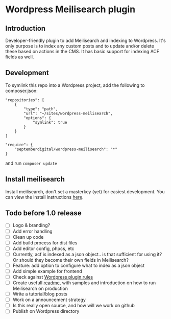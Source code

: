 # Wordpress Meilisearch plugin

## Introduction

Developer-friendly plugin to add Meilisearch and indexing to Wordpress. It's only purpose is to index any custom posts and to update and/or delete these based on actions in the CMS. It has basic support for indexing ACF fields as well.

## Development
To symlink this repo into a Wordpress project, add the following to composer.json:

```
"repositories": [
    {
        "type": "path",
        "url": "~/sites/wordpress-meilisearch",
        "options": {
            "symlink": true
        }
    }
]
```

```
"require": {
    "septemberdigital/wordpress-meilisearch": "*"
}
```

and run `composer update`

## Install meilisearch
Install meilisearch, don't set a masterkey (yet) for easiest development.
You can view the install instructions [here](https://github.com/meilisearch/MeiliSearch).

## Todo before 1.0 release

- [ ] Logo & branding?
- [ ] Add error handling
- [ ] Clean up code
- [ ] Add build process for dist files
- [ ] Add editor config, phpcs, etc
- [ ] Currently, acf is indexed as a json object.. is that sufficient for using it? Or should they become their own fields in Meilisearch?
- [ ] Feature: add option to configure what to index as a json object
- [ ] Add simple example for frontend
- [ ] Check against [Wordpress plugin rules](https://developer.wordpress.org/plugins/wordpress-org/planning-your-plugin/)
- [ ] Create usefull [readme](https://developer.wordpress.org/plugins/wordpress-org/how-your-readme-txt-works/), with samples and introduction on how to run Meilisearch on production
- [ ] Write a tutorial/blog posts
- [ ] Work on a announcement strategy
- [ ] Is this really open source, and how will we work on github
- [ ] Publish on Wordpress directory

